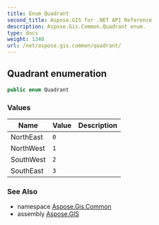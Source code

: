 ```yaml
---
title: Enum Quadrant
second_title: Aspose.GIS for .NET API Reference
description: Aspose.Gis.Common.Quadrant enum. 
type: docs
weight: 1340
url: /net/aspose.gis.common/quadrant/
---
```

## Quadrant enumeration

```csharp
public enum Quadrant
```

### Values

| Name | Value | Description |
| --- | --- | --- |
| NorthEast | `0` |  |
| NorthWest | `1` |  |
| SouthWest | `2` |  |
| SouthEast | `3` |  |

### See Also

* namespace [Aspose.Gis.Common](../../aspose.gis.common/)
* assembly [Aspose.GIS](../../)


